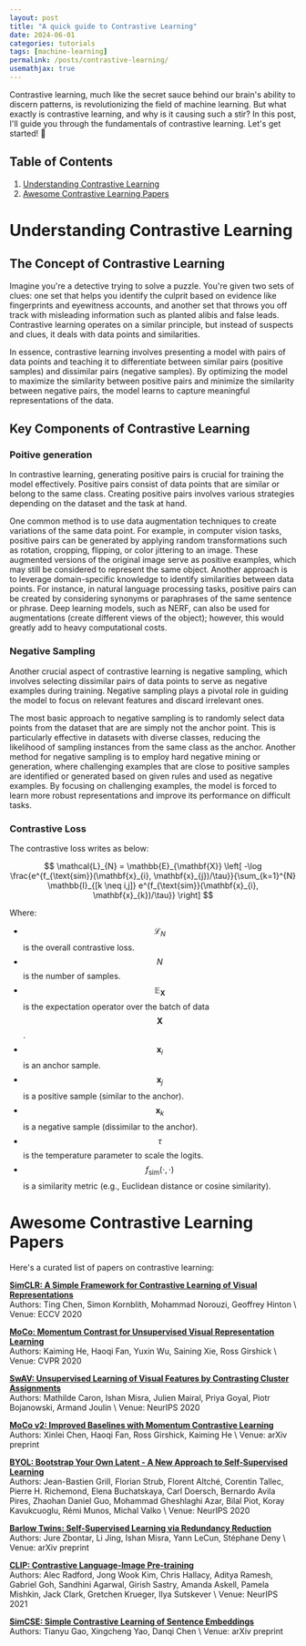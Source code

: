 ```yaml
---
layout: post
title: "A quick guide to Contrastive Learning"
date: 2024-06-01
categories: tutorials
tags: [machine-learning]
permalink: /posts/contrastive-learning/
usemathjax: true
---
```


Contrastive learning, much like the secret sauce behind our brain's ability to discern patterns, is revolutionizing the field of machine learning. But what exactly is contrastive learning, and why is it causing such a stir? In this post, I'll guide you through the fundamentals of contrastive learning. Let's get started! 🎉


## Table of Contents
1. [Understanding Contrastive Learning](#understanding-contrastive-learning)
2. [Awesome Contrastive Learning Papers](#awesome-contrastive-learning-papers)
<!-- 3. [Some further thoughts](#some-further-thoughts) -->


# Understanding Contrastive Learning <a name="understanding-contrastive-learning"></a>

<!-- Contrastive learning is a fascinating approach in machine learning that hinges on the principle of learning representations by contrasting pairs of data points. At its core, contrastive learning aims to teach machines to understand the world by discerning similarities and differences between data points.  -->

## The Concept of Contrastive Learning

Imagine you're a detective trying to solve a puzzle. You're given two sets of clues: one set that helps you identify the culprit based on evidence like fingerprints and eyewitness accounts, and another set that throws you off track with misleading information such as planted alibis and false leads. Contrastive learning operates on a similar principle, but instead of suspects and clues, it deals with data points and similarities.

In essence, contrastive learning involves presenting a model with pairs of data points and teaching it to differentiate between similar pairs (positive samples) and dissimilar pairs (negative samples). By optimizing the model to maximize the similarity between positive pairs and minimize the similarity between negative pairs, the model learns to capture meaningful representations of the data.

## Key Components of Contrastive Learning

### Poitive generation

In contrastive learning, generating positive pairs is crucial for training the model effectively. Positive pairs consist of data points that are similar or belong to the same class. Creating positive pairs involves various strategies depending on the dataset and the task at hand.

One common method is to use data augmentation techniques to create variations of the same data point. For example, in computer vision tasks, positive pairs can be generated by applying random transformations such as rotation, cropping, flipping, or color jittering to an image. These augmented versions of the original image serve as positive examples, which may still be considered to represent the same object. Another approach is to leverage domain-specific knowledge to identify similarities between data points. For instance, in natural language processing tasks, positive pairs can be created by considering synonyms or paraphrases of the same sentence or phrase. Deep learning models, such as NERF, can also be used for augmentations (create different views of the object); however, this would greatly add to heavy computational costs.


### Negative Sampling
Another crucial aspect of contrastive learning is negative sampling, which involves selecting dissimilar pairs of data points to serve as negative examples during training. Negative sampling plays a pivotal role in guiding the model to focus on relevant features and discard irrelevant ones.

The most basic approach to negative sampling is to randomly select data points from the dataset that are are simply not the anchor point. This is particularly effective in datasets with diverse classes, reducing the likelihood of sampling instances from the same class as the anchor. Another method for negative sampling is to employ hard negative mining or generation, where challenging examples that are close to positive samples are identified or generated based on given rules and used as negative examples. By focusing on challenging examples, the model is forced to learn more robust representations and improve its performance on difficult tasks.


<!-- ### Similarity Metrics
Central to contrastive learning is the concept of similarity metrics, which quantify the resemblance between two data points. Common similarity metrics include cosine similarity, Euclidean distance, and dot product similarity. -->

### Contrastive Loss

The contrastive loss writes as below:

$$
\mathcal{L}_{N} = \mathbb{E}_{\mathbf{X}} \left[ -\log \frac{e^{f_{\text{sim}}(\mathbf{x}_{i}, \mathbf{x}_{j})/\tau}}{\sum_{k=1}^{N} \mathbb{I}_{[k \neq i,j]} e^{f_{\text{sim}}(\mathbf{x}_{i}, \mathbf{x}_{k})/\tau}} \right]
$$

Where:

- $$ \mathcal{L}_{N} $$ is the overall contrastive loss.
- $$ N $$ is the number of samples.
- $$ \mathbb{E}_{\mathbf{X}} $$ is the expectation operator over the batch of data $$ \mathbf{X} $$.
- $$ \mathbf{x}_{i} $$ is an anchor sample.
- $$ \mathbf{x}_{j} $$ is a positive sample (similar to the anchor).
- $$ \mathbf{x}_{k} $$ is a negative sample (dissimilar to the anchor).
- $$ \tau $$ is the temperature parameter to scale the logits.
- $$ f_{\text{sim}}(\cdot, \cdot) $$ is a similarity metric (e.g., Euclidean distance or cosine similarity).




# Awesome Contrastive Learning Papers <a name="awesome-contrastive-learning-papers"></a>

Here's a curated list of papers on contrastive learning:


**[SimCLR: A Simple Framework for Contrastive Learning of Visual Representations](https://arxiv.org/abs/2002.05709)**  
   Authors: Ting Chen, Simon Kornblith, Mohammad Norouzi, Geoffrey Hinton \\
   Venue: ECCV 2020  

**[MoCo: Momentum Contrast for Unsupervised Visual Representation Learning](https://arxiv.org/abs/1911.05722)**  
   Authors: Kaiming He, Haoqi Fan, Yuxin Wu, Saining Xie, Ross Girshick \\
   Venue: CVPR 2020  

**[SwAV: Unsupervised Learning of Visual Features by Contrasting Cluster Assignments](https://arxiv.org/abs/2006.09882)**  
   Authors: Mathilde Caron, Ishan Misra, Julien Mairal, Priya Goyal, Piotr Bojanowski, Armand Joulin \\
   Venue: NeurIPS 2020  

**[MoCo v2: Improved Baselines with Momentum Contrastive Learning](https://arxiv.org/abs/2003.04297)**  
   Authors: Xinlei Chen, Haoqi Fan, Ross Girshick, Kaiming He \\
   Venue: arXiv preprint  

**[BYOL: Bootstrap Your Own Latent - A New Approach to Self-Supervised Learning](https://arxiv.org/abs/2006.07733)**  
   Authors: Jean-Bastien Grill, Florian Strub, Florent Altché, Corentin Tallec, Pierre H. Richemond, Elena Buchatskaya, Carl Doersch, Bernardo Avila Pires, Zhaohan Daniel Guo, Mohammad Gheshlaghi Azar, Bilal Piot, Koray Kavukcuoglu, Rémi Munos, Michal Valko \\
   Venue: NeurIPS 2020  

**[Barlow Twins: Self-Supervised Learning via Redundancy Reduction](https://arxiv.org/abs/2103.03230)**  
   Authors: Jure Zbontar, Li Jing, Ishan Misra, Yann LeCun, Stéphane Deny \\
   Venue: arXiv preprint  

**[CLIP: Contrastive Language-Image Pre-training](https://arxiv.org/abs/2103.00020)**  
   Authors: Alec Radford, Jong Wook Kim, Chris Hallacy, Aditya Ramesh, Gabriel Goh, Sandhini Agarwal, Girish Sastry, Amanda Askell, Pamela Mishkin, Jack Clark, Gretchen Krueger, Ilya Sutskever \\
   Venue: NeurIPS 2021  

**[SimCSE: Simple Contrastive Learning of Sentence Embeddings](https://arxiv.org/abs/2104.08821)**  
   Authors: Tianyu Gao, Xingcheng Yao, Danqi Chen \\
   Venue: arXiv preprint  

<!-- # Some further thoughts <a name="some-further-thoughts"></a> -->
